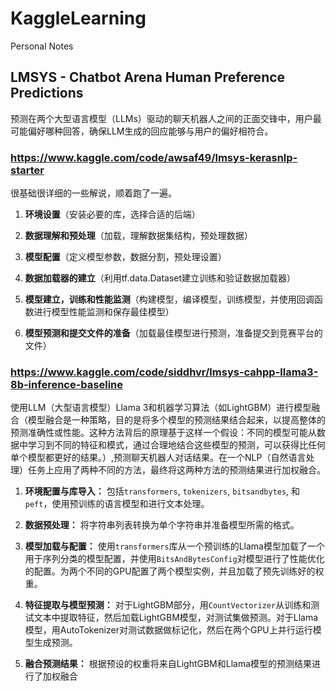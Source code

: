 # KaggleLearning
Personal Notes

## LMSYS - Chatbot Arena Human Preference Predictions
预测在两个大型语言模型（LLMs）驱动的聊天机器人之间的正面交锋中，用户最可能偏好哪种回答，确保LLM生成的回应能够与用户的偏好相符合。

###  https://www.kaggle.com/code/awsaf49/lmsys-kerasnlp-starter

很基础很详细的一些解说，顺着跑了一遍。

1. **环境设置**（安装必要的库，选择合适的后端）

2. **数据理解和预处理**（加载，理解数据集结构，预处理数据）

3. **模型配置**（定义模型参数，数据分割，预处理设置）

4. **数据加载器的建立**（利用tf.data.Dataset建立训练和验证数据加载器）

5. **模型建立，训练和性能监测**（构建模型，编译模型，训练模型，并使用回调函数进行模型性能监测和保存最佳模型）

6. **模型预测和提交文件的准备**（加载最佳模型进行预测，准备提交到竞赛平台的文件）

### https://www.kaggle.com/code/siddhvr/lmsys-cahpp-llama3-8b-inference-baseline

使用LLM（大型语言模型）Llama 3和机器学习算法（如LightGBM）进行模型融合（模型融合是一种策略，目的是将多个模型的预测结果结合起来，以提高整体的预测准确性或性能。这种方法背后的原理基于这样一个假设：不同的模型可能从数据中学习到不同的特征和模式，通过合理地结合这些模型的预测，可以获得比任何单个模型都更好的结果。）,预测聊天机器人对话结果。在一个NLP（自然语言处理）任务上应用了两种不同的方法，最终将这两种方法的预测结果进行加权融合。

1. **环境配置与库导入：** 包括`transformers`, `tokenizers`, `bitsandbytes`, 和`peft`，使用预训练的语言模型和进行文本处理。

2. **数据预处理：** 将字符串列表转换为单个字符串并准备模型所需的格式。 

3. **模型加载与配置：** 使用`transformers`库从一个预训练的Llama模型加载了一个用于序列分类的模型配置，并使用`BitsAndBytesConfig`对模型进行了性能优化的配置。为两个不同的GPU配置了两个模型实例，并且加载了预先训练好的权重。

4. **特征提取与模型预测：** 对于LightGBM部分，用`CountVectorizer`从训练和测试文本中提取特征，然后加载LightGBM模型，对测试集做预测。对于Llama模型，用AutoTokenizer对测试数据做标记化，然后在两个GPU上并行运行模型生成预测。

5. **融合预测结果：** 根据预设的权重将来自LightGBM和Llama模型的预测结果进行了加权融合


